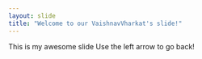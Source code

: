 ```yaml
---
layout: slide
title: "Welcome to our VaishnavVharkat's slide!"
---
```

This is my awesome slide
Use the left arrow to go back!